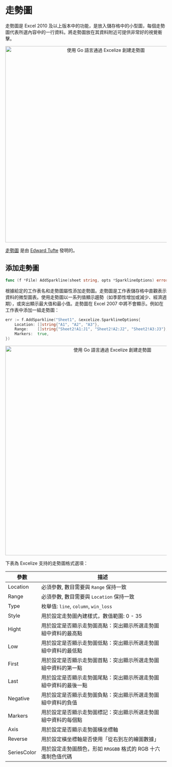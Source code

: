 # 走勢圖

走勢圖是 Excel 2010 及以上版本中的功能，是放入儲存格中的小型圖，每個走勢圖代表所選內容中的一行資料。將走勢圖放在其資料附近可提供非常好的視覺衝擊。

<p align="center"><img width="612" src="./images/sparkline_01.png" alt="使用 Go 語言通過 Excelize 創建走勢圖"></p>

[走勢圖](https://en.wikipedia.org/wiki/Sparklines) 是由 [Edward Tufte](https://en.wikipedia.org/wiki/Edward_Tufte) 發明的。

## 添加走勢圖

```go
func (f *File) AddSparkline(sheet string, opts *SparklineOptions) error
```

根據給定的工作表名和走勢圖屬性添加走勢圖。走勢圖是工作表儲存格中直觀表示資料的微型圖表。使用走勢圖以一系列值顯示趨勢（如季節性增加或減少、經濟週期），或突出顯示最大值和最小值。走勢圖在 Excel 2007 中將不會顯示。例如在工作表中添加一組走勢圖：

```go
err := f.AddSparkline("Sheet1", &excelize.SparklineOptions{
    Location: []string{"A1", "A2", "A3"},
    Range:    []string{"Sheet2!A1:J1", "Sheet2!A2:J2", "Sheet2!A3:J3"},
    Markers:  true,
})
```

<p align="center"><img width="653" src="./images/sparkline_02.png" alt="使用 Go 語言通過 Excelize 創建走勢圖"></p>

下表為 Excelize 支持的走勢圖格式選項：

參數 | 描述
---|---
Location    | 必須參數, 數目需要與 `Range` 保持一致
Range       | 必須參數, 數目需要與 `Location` 保持一致
Type        | 枚舉值: `line`, `column`, `win_loss`
Style       | 用於設定走勢圖內建樣式，數值範圍: 0 - 35
Hight       | 用於設定是否顯示走勢圖高點：突出顯示所選走勢圖組中資料的最高點
Low         | 用於設定是否顯示走勢圖低點：突出顯示所選走勢圖組中資料的最低點
First       | 用於設定是否顯示走勢圖首點：突出顯示所選走勢圖組中資料的第一點
Last        | 用於設定是否顯示走勢圖尾點：突出顯示所選走勢圖組中資料的最後一點
Negative    | 用於設定是否顯示走勢圖負點：突出顯示所選走勢圖組中資料的負值
Markers     | 用於設定是否顯示走勢圖標記：突出顯示所選走勢圖組中資料的每個點
Axis        | 用於設定是否顯示走勢圖橫坐標軸
Reverse     | 用於設定橫坐標軸是否使用「從右到左的繪圖數據」
SeriesColor | 用於設定走勢圖顏色，形如 `RRGGBB` 格式的 RGB 十六進制色值代碼
